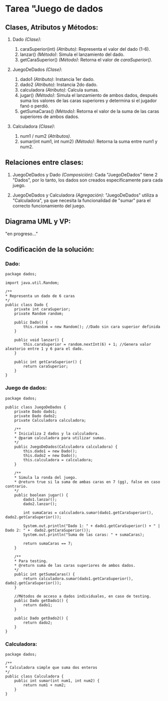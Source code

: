 # Tarea "Juego de dados

## Clases, Atributos y Métodos:
1. Dado *(Clase)*:
   1. caraSuperior(int) *(Atributo)*: Representa el valor del dado (1-6).
   2. lanzar() *(Método)*: Simula el lanzamiento del dado.
   3. getCaraSuperior() *(Método)*: Retorna el valor de *caraSuperior()*.

2. JuegoDeDados *(Clase)*:
   1. dado1 *(Atributo)*: Instancia 1er dado.
   2. dado2 *(Atributo)*: Instancia 2do dado.
   3. calculadora *(Atributo)*: Calcula sumas.
   4. jugar() *(Método)*: Simula el lanzamiento de ambos dados, después suma los valores de las caras superiores y determina si el jugador fanó o perdió.
   5. getSumaCaras() *(Método)*: Retorna el valor de la suma de las caras superiores de ambos dados.
   
3. Calculadora *(Clase)*:
   1. num1 / num2 *(Atributos)*.
   2. sumar(int num1, int num2) *(Método)*: Retorna la suma entre num1 y num2.

## Relaciones entre clases:
1. JuegoDeDados y Dado *(Composición)*: Cada "JuegoDeDados" tiene 2 "Dados", por lo tanto, los dados son creados específicamente para cada juego.

2. JuegoDeDados y Calculadora *(Agregación)*: "JuegoDeDados" utiliza a "Calculadora", ya que necesita la funcionalidad de "sumar" para el correcto funcionamiento del juego.

## Diagrama UML y VP:
"en progreso..."

## Codificación de la solución:
### Dado:
    package dados;

    import java.util.Random;

    /**
    * Representa un dado de 6 caras
    */
    public class Dado {
        private int caraSuperior;
        private Random random;

        public Dado() {
            this.random = new Random(); //Dado sin cara superior definida
        }

        public void lanzar() {
            this.caraSuperior = random.nextInt(6) + 1; //Genera valor aleatorio entre 1 y 6 para el dado.
        }

        public int getCaraSuperior() {
            return caraSuperior;
        }
    }

### Juego de dados:
    package dados;

    public class JuegoDeDados {
        private Dado dado1;
        private Dado dado2;
        private Calculadora calculadora;

        /**
        * Inicializa 2 dados y la calculadora.
        * @param calculadora para utilizar sumas.
        */
        public JuegoDeDados(Calculadora calculadora) {
            this.dado1 = new Dado();
            this.dado2 = new Dado();
            this.calculadora = calculadora;
        }

        /**
        * Simula la ronda del juego.
        * @return true si la suma de ambas caras en 7 (gg), false en caso contrario.
        */
        public boolean jugar() {
            dado1.lanzar();
            dado2.lanzar();

            int sumaCaras = calculadora.sumar(dado1.getCaraSuperior(), dado2.getCaraSuperior());

            System.out.println("Dado 1: " + dado1.getCaraSuperior() + " | Dado 2: " +  dado2.getCaraSuperior());
            System.out.println("Suma de las caras: " + sumaCaras);

            return sumaCaras == 7;
        }

        /**
        * Para testing.
        * @return suma de las caras superiores de ambos dados.
        */
        public int getSumaCaras() {
            return calculadora.sumar(dado1.getCaraSuperior(), dado2.getCaraSuperior());
        }

        //Métodos de acceso a dados individuales, en caso de testing.
        public Dado getDado1() {
            return dado1;
        }

        public Dado getDado2() {
            return dado2;
        }
    }

### Calculadora:
    package dados;

    /**
    * Calculadora simple que suma dos enteros
    */
    public class Calculadora {
        public int sumar(int num1, int num2) {
            return num1 + num2;
        }
    }


    